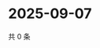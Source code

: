 # 2025-09-07

共 0 条

<!-- BEGIN ZHIHUVIDEO -->
<!-- 最后更新时间 Sun Sep 07 2025 19:07:57 GMT+0800 (China Standard Time) -->

<!-- END ZHIHUVIDEO -->
